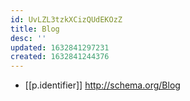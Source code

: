 ```yaml
---
id: UvLZL3tzkXCizQUdEKOzZ
title: Blog
desc: ''
updated: 1632841297231
created: 1632841244376
---
```



- [[p.identifier]] http://schema.org/Blog
